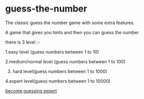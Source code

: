 # guess-the-number

The classic guess the number game with some extra features.

A game that gives you hints and then you can guess the number

there is 3 level :-

1.easy level (guess numbers between 1 to 10)

2.medium/normal level (guess numbers between 1 to 100)

3. hard level(guess numbers between 1 to 1000)

4.expert level(guess numbers between 1 to 10000)

[become guessing expert](https://prateekkalra.github.io/guess-game)

